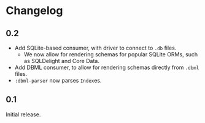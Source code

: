 # Changelog

## 0.2

- Add SQLite-based consumer, with driver to connect to `.db` files.
  - We now allow for rendering schemas for popular SQLite ORMs, such as SQLDelight and Core Data.
- Add DBML consumer, to allow for rendering schemas directly from `.dbml` files.
- `:dbml-parser` now parses `Index`es.

## 0.1

Initial release.